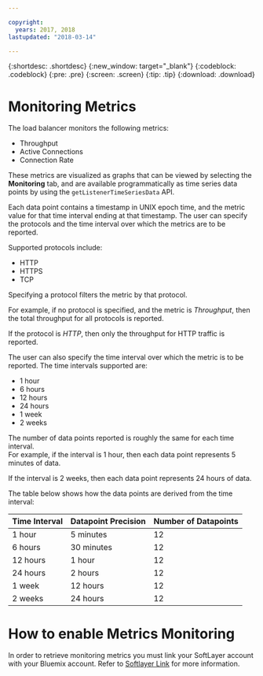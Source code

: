 ```yaml
---

copyright:
  years: 2017, 2018
lastupdated: "2018-03-14"

---
```


{:shortdesc: .shortdesc}
{:new_window: target="_blank"}
{:codeblock: .codeblock}
{:pre: .pre}
{:screen: .screen}
{:tip: .tip}
{:download: .download}

# Monitoring Metrics

The load balancer monitors the following metrics: 

* Throughput
* Active Connections
* Connection Rate

These metrics are visualized as graphs that can be viewed by selecting the **Monitoring** tab, 
and are available programmatically as time series data points by using the `getListenerTimeSeriesData` API.

Each data point contains a timestamp in UNIX epoch time, and the metric value for that time interval ending at that timestamp. The user can specify the protocols and the time interval over which the metrics are to be reported. 

Supported protocols include:

* HTTP
* HTTPS
* TCP

Specifying a protocol filters the metric by that protocol.

For example, if no protocol is specified, and the metric is *Throughput*, 
then the total throughput for all protocols is reported.

If the protocol is *HTTP*, then only the throughput for HTTP traffic is reported.

The user can also specify the time interval over which the metric is to be reported. The time intervals supported are: 

* 1 hour
* 6 hours
* 12 hours
* 24 hours
* 1 week
* 2 weeks

The number of data points reported is roughly the same for each time interval.  
For example, if the interval is 1 hour, then each data point represents 5 minutes of data.

If the interval is 2 weeks, then each data point represents 24 hours of data.

The table below shows how the data points are derived from the time interval:

| Time Interval | Datapoint Precision | Number of Datapoints |                                                                                              
| ------------------------------------------ | --------------------------------------------------- | -------------------|
| 1 hour    | 5 minutes | 12   |
| 6 hours   | 30 minutes | 12  |
| 12 hours  | 1 hour | 12 |
| 24 hours  | 2 hours | 12 |
| 1 week    | 12 hours | 12 |
| 2 weeks  | 24 hours | 12 |

# How to enable Metrics Monitoring

In order to retrieve monitoring metrics you must link your SoftLayer account with your Bluemix account. Refer to [Softlayer Link](https://console.bluemix.net/docs/account/softlayerlink.html#switching-to-ibmid) for more information.